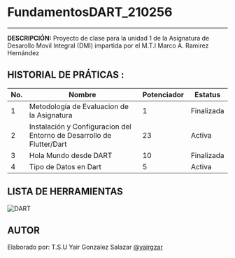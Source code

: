 # FundamentosDART_210256
----

**DESCRIPCIÓN:**
Proyecto de clase para la unidad 1 de la Asignatura de Desarollo Movil Integral (DMI) impartida por el M.T.I Marco A. Ramirez Hernández 

## HISTORIAL DE PRÁTICAS :

|No.|Nombre|Potenciador|Estatus|
|--|--|--|--|
|1|Metodología de Evaluacion de la Asignatura|1|Finalizada|
|2|Instalación y Configuracion del Entorno de Desarrollo de Flutter/Dart|23|Activa|
|3|Hola Mundo desde DART|10|Finalizada|
|4|Tipo de Datos en Dart|5|Activa|
## LISTA DE HERRAMIENTAS
![DART](https://img.shields.io/badge/Dart-0175C2?style=for-the-badge&logo=dart&logoColor=white)

## AUTOR
Elaborado por: T.S.U Yair Gonzalez Salazar [@yairgzar](https://github.com/yairgzar)